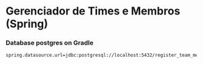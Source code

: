 # Gerenciador de Times e Membros (Spring)

### Database postgres on Gradle
	spring.datasource.url=jdbc:postgresql://localhost:5432/register_team_member
